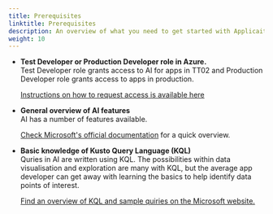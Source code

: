 ```yaml
---
title: Prerequisites
linktitle: Prerequisites
description: An overview of what you need to get started with Applicaiton Insights for Altinn Apps.
weight: 10
---
```


- **Test Developer or Production Developer role in Azure.**    
    Test Developer role grants access to AI for apps in TT02 and Production Developer role grants access to apps in production. 

    [Instructions on how to request access is available here](http://localhost:1313/app/getting-started/access-management/apps/#tilgang-til-logger-og-hemmeligheter)

- **General overview of AI features**    
    AI has a number of features available. 

    [Check Microsoft's official documentation](https://learn.microsoft.com/en-us/azure/azure-monitor/app/app-insights-overview?tabs=net)
    for a quick overview.
  
- **Basic knowledge of Kusto Query Language (KQL)**    
    Quries in AI are written using KQL. The possibilities within data visualisation and exploration are many with KQL,
    but the average app developer can get away with learning the basics to help identify data points of interest. 

    [Find an overview of KQL and sample quiries on the Microsoft website.](https://learn.microsoft.com/en-us/azure/data-explorer/kusto/query/)


